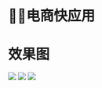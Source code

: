 # 电商快应用


# 效果图
![](http://p6i59meab.bkt.clouddn.com/EC18EDB77103498C2219727129C21DD8.jpg)
![](http://p6i59meab.bkt.clouddn.com/EC18EDB77103498C2219727129C21DD8.jpg)
![](http://p6i59meab.bkt.clouddn.com/EC18EDB77103498C2219727129C21DD8.jpg)
